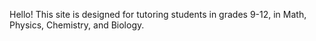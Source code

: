 Hello! This site is designed for tutoring students in grades 9-12, in Math, Physics, Chemistry, and Biology.
